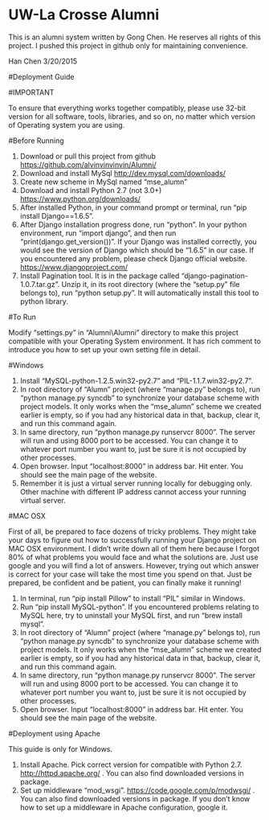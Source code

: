 # UW-La Crosse Alumni
This is an alumni system written by Gong Chen. He reserves all rights of this project.
I pushed this project in github only for maintaining convenience.

Han Chen
3/20/2015

#Deployment Guide

#IMPORTANT

To ensure that everything works together compatibly, please use 32-bit version for all software, tools, libraries, and so on, no matter which version of Operating system you are using.

#Before Running

1. Download or pull this project from github https://github.com/alvinvinvinvin/Alumni/
2. Download and install MySql http://dev.mysql.com/downloads/
3. Create new scheme in MySql named “mse_alumn”
4. Download and install Python 2.7 (not 3.0+) https://www.python.org/downloads/
5. After installed Python, in your command prompt or terminal, run “pip install Django==1.6.5”.
6. After Django installation progress done, run “python”. In your python environment, run “import django”, and then run “print(django.get_version())”. If your Django was installed correctly, you would see the version of Django which should be “1.6.5” in our case. If you encountered any problem, please check Django official website. https://www.djangoproject.com/
7. Install Pagination tool. It is in the package called “django-pagination-1.0.7.tar.gz”. Unzip it, in its root directory (where the “setup.py” file belongs to), run “python setup.py”. It will automatically install this tool to python library.

#To Run

Modify “settings.py” in “Alumni\Alumni” directory to make this project compatible with your Operating System environment. It has rich comment to introduce you how to set up your own setting file in detail.

#Windows

1. Install “MySQL-python-1.2.5.win32-py2.7” and “PIL-1.1.7.win32-py2.7”.
2. In root directory of “Alumn” project (where “manage.py” belongs to), run “python manage.py syncdb” to synchronize your database scheme with project models. It only works when the “mse_alumn” scheme we created earlier is empty, so if you had any historical data in that, backup, clear it, and run this command again.
3. In same directory, run “python manage.py runservcr 8000”. The server will run and using 8000 port to be accessed. You can change it to whatever port number you want to, just be sure it is not occupied by other processes.
4. Open browser. Input “localhost:8000” in address bar. Hit enter. You should see the main page of the website.
5. Remember it is just a virtual server running locally for debugging only. Other machine with different IP address cannot access your running virtual server.

#MAC OSX

First of all, be prepared to face dozens of tricky problems. They might take your days to figure out how to successfully running your Django project on MAC OSX environment. I didn’t write down all of them here because I forgot 80% of what problems you would face and what the solutions are. Just use google and you will find a lot of answers. However, trying out which answer is correct for your case will take the most time you spend on that. Just be prepared, be confident and be patient, you can finally make it running!

1. In terminal, run “pip install Pillow” to install “PIL” similar in Windows.
2. Run “pip install MySQL-python”. If you encountered problems relating to MySQL here, try to uninstall your MySQL first, and run “brew install mysql”.
3. In root directory of “Alumn” project (where “manage.py” belongs to), run “python manage.py syncdb” to synchronize your database scheme with project models. It only works when the “mse_alumn” scheme we created earlier is empty, so if you had any historical data in that, backup, clear it, and run this command again.
4. In same directory, run “python manage.py runservcr 8000”. The server will run and using 8000 port to be accessed. You can change it to whatever port number you want to, just be sure it is not occupied by other processes.
5. Open browser. Input “localhost:8000” in address bar. Hit enter. You should see the main page of the website.


#Deployment using Apache

This guide is only for Windows.

1. Install Apache. Pick correct version for compatible with Python 2.7. http://httpd.apache.org/ . You can also find downloaded versions in package.
2. Set up middleware “mod_wsgi”. https://code.google.com/p/modwsgi/ . You can also find downloaded versions in package. If you don’t know how to set up a middleware in Apache configuration, google it.
